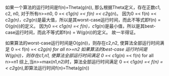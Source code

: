 如果一个算法的运行时间是f(n)=Theta(g(n)), 那么根据Theta定义，存在正数c1, c2, n0, 对于所有n>=n0, 0 =< c1*g(n) =< f(n) =< c2*g(n)。
因为0 =< f(n) =< c2*g(n)，c2*g(n)是最大值，所以是其worst-case运行时间，而此不等式即f(n) = O(g(n))的定义。
因为0 =< c1*g(n) =< f(n)，c1*g(n)是最小值，所以是其best-case运行时间，而此不等式即f(n) = W(g(n))的定义。
故一半得证。

如果算法的worst-case运行时间是O(g(n))，则存在c2,n2, 使算法全部运行时间满足 0 =< f(n) =< c2*g(n)   for all n>=n2
如果算法的best-case 运行时间是W(g(n))，则存在c1,n1, 使算法全部运行时间满足 0 =< c1*g(n) =< f(n) for all n>=n1
综上,当n>=max(n1,n2)时，算法全部运行时间满足 0 =< c1*g(n) =< f(n) =< c2*g(n),即算法运行时间f(n)=Theta(g(n))
